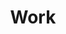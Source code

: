 ---
templateKey: work-page
title: Work
project1:
  background1: white
  url: /work/cip-conference
  image1:
    alt: CIP Conference
    image: /img/cip-conference.png
project2:
  background2: red
  url: /work/wilted-yards
  image2:
    alt: Wilted Yards project
    image: /img/artboard-43-copy-3x.png
project3:
  background3: red
  url: /work/fastly-festival
  image3:
    alt: Fastly Festival project
    image: /img/artboard-43-copy-3x.png
---